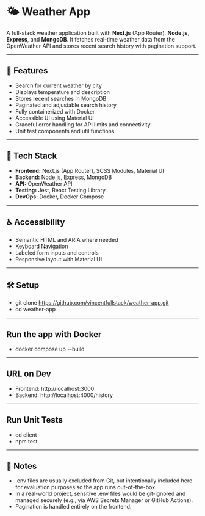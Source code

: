 # 🌤️ Weather App

A full-stack weather application built with **Next.js** (App Router), **Node.js**, **Express**, and **MongoDB**. It fetches real-time weather data from the OpenWeather API and stores recent search history with pagination support.

---

## 🚀 Features

- Search for current weather by city  
- Displays temperature and description  
- Stores recent searches in MongoDB  
- Paginated and adjustable search history  
- Fully containerized with Docker  
- Accessible UI using Material UI  
- Graceful error handling for API limits and connectivity
- Unit test components and util functions

---

## 🧰 Tech Stack

- **Frontend:** Next.js (App Router), SCSS Modules, Material UI  
- **Backend:** Node.js, Express, MongoDB  
- **API:** OpenWeather API  
- **Testing:** Jest, React Testing Library  
- **DevOps:** Docker, Docker Compose

---

## ♿ Accessibility

- Semantic HTML and ARIA where needed
- Keyboard Navigation
- Labeled form inputs and controls
- Responsive layout with Material UI

---

## 🛠 Setup
- git clone https://github.com/vincentfullstack/weather-app.git
- cd weather-app
---

## Run the app with Docker 
- docker compose up --build

---

## URL on Dev
- Frontend: http://localhost:3000
- Backend: http://localhost:4000/history


---

## Run Unit Tests
- cd client
- npm test

---

## 📌 Notes

- .env files are usually excluded from Git, but intentionally included here for evaluation purposes so the app runs out-of-the-box.
- In a real-world project, sensitive .env files would be git-ignored and managed securely (e.g., via AWS Secrets Manager or GitHub Actions).
- Pagination is handled entirely on the frontend.
